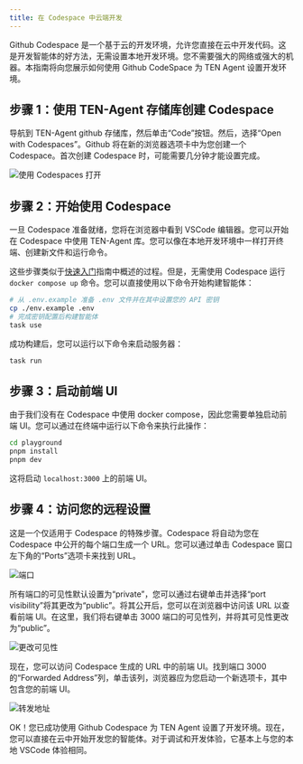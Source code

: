 ```yaml
---
title: 在 Codespace 中云端开发
---
```


Github Codespace 是一个基于云的开发环境，允许您直接在云中开发代码。这是开发智能体的好方法，无需设置本地开发环境。您不需要强大的网络或强大的机器。本指南将向您展示如何使用 Github CodeSpace 为 TEN Agent 设置开发环境。

## 步骤 1：使用 TEN-Agent 存储库创建 Codespace

导航到 TEN-Agent github 存储库，然后单击“Code”按钮。然后，选择“Open with Codespaces”。Github 将在新的浏览器选项卡中为您创建一个 Codespace。首次创建 Codespace 时，可能需要几分钟才能设置完成。

![使用 Codespaces 打开](https://ten-framework-assets.s3.amazonaws.com/doc-assets/start_codespace.png?raw=true)

## 步骤 2：开始使用 Codespace

一旦 Codespace 准备就绪，您将在浏览器中看到 VSCode 编辑器。您可以开始在 Codespace 中使用 TEN-Agent 库。您可以像在本地开发环境中一样打开终端、创建新文件和运行命令。

这些步骤类似于[快速入门](./getting_started)指南中概述的过程。但是，无需使用 Codespace 运行 `docker compose up` 命令。您可以直接使用以下命令开始构建智能体：

```bash
# 从 .env.example 准备 .env 文件并在其中设置您的 API 密钥
cp ./env.example .env
# 完成密钥配置后构建智能体
task use
```

成功构建后，您可以运行以下命令来启动服务器：

```bash
task run
```

## 步骤 3：启动前端 UI

由于我们没有在 Codespace 中使用 docker compose，因此您需要单独启动前端 UI。您可以通过在终端中运行以下命令来执行此操作：

```bash
cd playground
pnpm install
pnpm dev
```

这将启动 `localhost:3000` 上的前端 UI。

## 步骤 4：访问您的远程设置

这是一个仅适用于 Codespace 的特殊步骤。Codespace 将自动为您在 Codespace 中公开的每个端口生成一个 URL。您可以通过单击 Codespace 窗口左下角的“Ports”选项卡来找到 URL。

![端口](https://ten-framework-assets.s3.amazonaws.com/doc-assets/codespace_ports.png?raw=true)

所有端口的可见性默认设置为“private”，您可以通过右键单击并选择“port visibility”将其更改为“public”。将其公开后，您可以在浏览器中访问该 URL 以查看前端 UI。在这里，我们将右键单击 3000 端口的可见性列，并将其可见性更改为“public”。

![更改可见性](https://ten-framework-assets.s3.amazonaws.com/doc-assets/codespace_visibility.png?raw=true)

现在，您可以访问 Codespace 生成的 URL 中的前端 UI。找到端口 3000 的“Forwarded Address”列，单击该列，浏览器应为您启动一个新选项卡，其中包含您的前端 UI。

![转发地址](https://ten-framework-assets.s3.amazonaws.com/doc-assets/codespace_forwarded_addr.png?raw=true)

OK！您已成功使用 Github Codespace 为 TEN Agent 设置了开发环境。现在，您可以直接在云中开始开发您的智能体。对于调试和开发体验，它基本上与您的本地 VSCode 体验相同。
